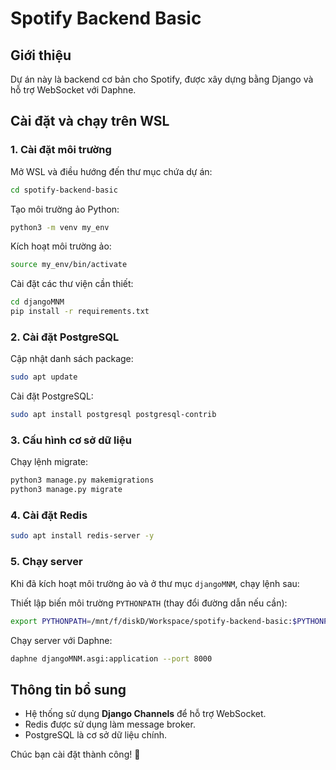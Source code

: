 # Spotify Backend Basic

## Giới thiệu
Dự án này là backend cơ bản cho Spotify, được xây dựng bằng Django và hỗ trợ WebSocket với Daphne.

## Cài đặt và chạy trên WSL
### 1. **Cài đặt môi trường**
Mở WSL và điều hướng đến thư mục chứa dự án:
```sh
cd spotify-backend-basic
```

Tạo môi trường ảo Python:
```sh
python3 -m venv my_env
```

Kích hoạt môi trường ảo:
```sh
source my_env/bin/activate
```

Cài đặt các thư viện cần thiết:
```sh
cd djangoMNM
pip install -r requirements.txt
```

### 2. **Cài đặt PostgreSQL**
Cập nhật danh sách package:
```sh
sudo apt update
```

Cài đặt PostgreSQL:
```sh
sudo apt install postgresql postgresql-contrib
```

### 3. **Cấu hình cơ sở dữ liệu**
Chạy lệnh migrate:
```sh
python3 manage.py makemigrations
python3 manage.py migrate
```

### 4. **Cài đặt Redis**
```sh
sudo apt install redis-server -y
```

### 5. **Chạy server**
Khi đã kích hoạt môi trường ảo và ở thư mục `djangoMNM`, chạy lệnh sau:

Thiết lập biến môi trường `PYTHONPATH` (thay đổi đường dẫn nếu cần):
```sh
export PYTHONPATH=/mnt/f/diskD/Workspace/spotify-backend-basic:$PYTHONPATH
```

Chạy server với Daphne:
```sh
daphne djangoMNM.asgi:application --port 8000
```

## Thông tin bổ sung
- Hệ thống sử dụng **Django Channels** để hỗ trợ WebSocket.
- Redis được sử dụng làm message broker.
- PostgreSQL là cơ sở dữ liệu chính.

Chúc bạn cài đặt thành công! 🚀

